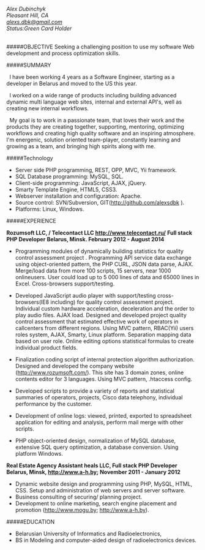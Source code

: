 *Alex Dubinchyk*<br>
*Pleasant Hill, CA*<br>
*[alexs.dbk@gmail.com](mailto:alexs.dbk@gmail.com)*<br>
*Status:Green Card Holder*
<br><br>

#####OBJECTIVE
Seeking a challenging position to use my software Web development and process optimization skills.

#####SUMMARY

<p>&nbsp;&nbsp;I have been working 4 years as a Software Engineer, starting as a developer in Belarus and moved to the US this year.</p>
<p>&nbsp;&nbsp;I worked on a wide range of products including building advanced dynamic multi language web sites, internal and external API's, well as creating new internal workflows.</p>
<p>&nbsp;&nbsp;My goal is to work in a passionate team, that loves their work and the products they are creating together, supporting, mentoring, optimizing workflows and creating high quality software and an inspiring atmosphere.
I'm energenic, solution oriented team-player, constantly learning and growing as a team, and bringing high spirits along with me.</p>

#####Technology 

*	Server side PHP programming, REST, OPP, MVC, Yii framework.
*	SQL Database programming: MySQL, SQL.
*	Client-side programming: JavaScript, AJAX, jQuery.
*	Smarty Template Engine, HTML5, CSS3.
*	Webserver installation and configuration: Apache.
*	Source control: SVN/Subversion, GIT(http://github.com/alexsdbk ).
*	Platforms: Linux, Windows.

#####EXPERIENCE

  **Rozumsoft LLC, / Telecontact LLC http://www.telecontact.ru/**
  **Full stack PHP Developer**
  **Belarus, Minsk. February 2012 - August  2014**

* Programming modules of dynamically building statistics for quality control assessment project .
Programming API service data exchange using object-oriented pattern, the PHP CURL, JSON data parse, AJAX. Merge/load data from more 100 scripts, 15 servers, near 1000 onlineusers. User could load up to 5 000 lines of data and 65000 lines in Excel. Cross-browsers support/testing.

* Developed JavaScript audio player with support/testing cross-browsers(IE8 including) for quality control assessment project. Individual custom hardware acceleration, deceleration and the order to play audio files. AJAX load.
Designed and developed project quality control assessment that estimated effective work of operators in callcenters from different regions. Using MVC pattern, RBAC(Yii) users roles system, AJAX, Smarty, Linux platform.
Separation mapping data based on user role. Online editing options statistical formulas to create individual product fields.
* Finalization coding script of internal protection algorithm authorization.
Designed and developed the company website (http://www.rozumsoft.com/). This site has 3 domain zones, online contents editor for 3 languages. Using MVC pattern, .htaccess config.
* Developed scripts to provide a variety of reports and statistical summaries of operators, projects, Cisco data telephony, individual performance by the customer.
* Development of online logs: viewed, printed, exported to spreadsheet application for editing and analysis, perform mail merge with other scripts.
* PHP object-oriented design, normalization of MySQL database, extensive SQL query optimization, a database conversion. Using platform Windows.

 **Real Estate Agency Assistant heals LLC, Full stack PHP Developer**
 **Belarus, Minsk, http://www.a-h.by; November 2011 - January 2012**

* Dynamic website design and programming using PHP, MySQL, HTML, CSS. Setup and administration of web servers and server software.
* Business consulting of securing/ planning project.
* Development to online marketing, search engine placement and promotion (http://www.mogu.by; http://www.a-h.by).

#####EDUCATION
* Belarusian University of Informatics and Radioelectronics,
* BS in Modeling and computer-aided design of radioelectronics devices.
